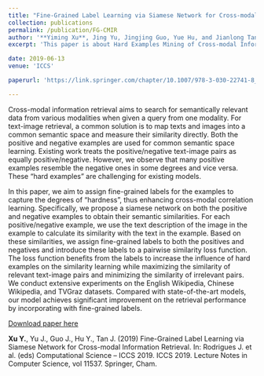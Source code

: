 ```yaml
---
title: "Fine-Grained Label Learning via Siamese Network for Cross-modal Information Retrieval"
collection: publications
permalink: /publication/FG-CMIR
author: '**Yiming Xu**, Jing Yu, Jingjing Guo, Yue Hu, and Jianlong Tan'
excerpt: 'This paper is about Hard Examples Mining of Cross-modal Information Retrieval'

date: 2019-06-13
venue: 'ICCS'

paperurl: 'https://link.springer.com/chapter/10.1007/978-3-030-22741-8_22'

---
```

Cross-modal information retrieval aims to search for semantically relevant data from various modalities when given a query from
one modality. For text-image retrieval, a common solution is to map texts and images into a common semantic space and measure 
their similarity directly. Both the positive and negative examples are used for common semantic space learning. Existing work 
treats the positive/negative text-image pairs as equally positive/negative. However, we observe that many positive examples 
resemble the negative ones in some degrees and vice versa. These “hard examples” are challenging for existing models. 

In this paper, we aim to assign fine-grained labels for the examples to capture the degrees of “hardness”, thus enhancing 
cross-modal correlation learning. Specifically, we propose a siamese network on both the positive and negative examples to 
obtain their semantic similarities. For each positive/negative example, we use the text description of the image in the example
to calculate its similarity with the text in the example. Based on these similarities, we assign fine-grained labels to both 
the positives and negatives and introduce these labels to a pairwise similarity loss function. The loss function benefits from 
the labels to increase the influence of hard examples on the similarity learning while maximizing the similarity of relevant 
text-image pairs and minimizing the similarity of irrelevant pairs. We conduct extensive experiments on the English Wikipedia, 
Chinese Wikipedia, and TVGraz datasets. Compared with state-of-the-art models, our model achieves significant improvement on 
the retrieval performance by incorporating with fine-grained labels.

[Download paper here](https://link.springer.com/chapter/10.1007/978-3-030-22741-8_22)

**Xu Y.**, Yu J., Guo J., Hu Y., Tan J. (2019) Fine-Grained Label Learning via Siamese Network for Cross-modal Information 
Retrieval. In: Rodrigues J. et al. (eds) Computational Science – ICCS 2019. ICCS 2019. Lecture Notes in Computer Science, 
vol 11537. Springer, Cham.


